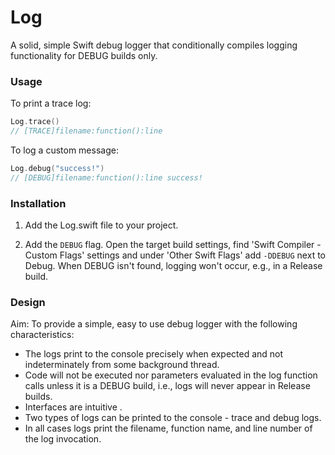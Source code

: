 # Log

A solid, simple Swift debug logger that conditionally compiles logging functionality for DEBUG builds only.

### Usage

To print a trace log:

```swift
Log.trace()
// [TRACE]filename:function():line
```

To log a custom message:

```swift
Log.debug("success!")
// [DEBUG]filename:function():line success!
```

### Installation

1. Add the Log.swift file to your project.

2. Add the `DEBUG` flag.
Open the target build settings, find 'Swift Compiler - Custom Flags' settings and under 'Other Swift Flags' add `-DDEBUG` next to Debug. When DEBUG isn't found, logging won't occur, e.g., in a Release build.

### Design

Aim: To provide a simple, easy to use debug logger with the following characteristics:
- The logs print to the console precisely when expected and not indeterminately from some background thread.
- Code will not be executed nor parameters evaluated in the log function calls unless it is a DEBUG build, i.e., logs will never appear in Release builds.
- Interfaces are intuitive .
- Two types of logs can be printed to the console - trace and debug logs.
- In all cases logs print the filename, function name, and line number of the log invocation.

